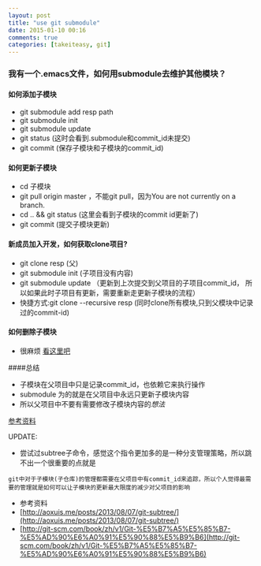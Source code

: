 ```yaml
---
layout: post
title: "use git submodule"
date: 2015-01-10 00:16
comments: true
categories: [takeiteasy, git]
---
```

### 我有一个.emacs文件，如何用submodule去维护其他模块？
#### 如何添加子模块
* git submodule add resp path
* git submodule init
* git submodule update
* git status (这时会看到.submodule和commit_id未提交)
* git commit (保存子模块和子模块的commit_id)

#### 如何更新子模块
* cd 子模块
* git pull origin master ，不能git pull，因为You are not currently on a branch.
* cd .. && git status (这里会看到子模块的commit id更新了)
* git commit (提交子模块更新)

#### 新成员加入开发，如何获取clone项目?
* git clone resp (父)
* git submodule init (子项目没有内容)
* git submodule update （更新到上次提交到父项目的子项目commit_id， 所以如果此时子项目有更新，需要重新走更新子模块的流程）
* 快捷方式:git clone --recursive resp (同时clone所有模块,只到父模块中记录过的commit-id)

#### 如何删除子模块
* 很麻烦
[看这里吧](http://www.kafeitu.me/git/2012/03/27/git-submodule.html)


####总结
* 子模块在父项目中只是记录commit_id，也依赖它来执行操作
* submodule 为的就是在父项目中永远只更新子模块内容
* 所以父项目中不要有需要修改子模块内容的*想法*


[参考资料](http://www.kafeitu.me/git/2012/03/27/git-submodule.html)


UPDATE:

* 尝试过subtree子命令，感觉这个指令更加多的是一种分支管理策略，所以跳不出一个很重要的点就是

```git中对于子模块(子仓库)的管理都需要在父项目中有commit_id来追踪，所以个人觉得最需要的管理就是如何可以让子模块的更新最大限度的减少对父项目的影响```

* 参考资料
* [http://aoxuis.me/posts/2013/08/07/git-subtree/](http://aoxuis.me/posts/2013/08/07/git-subtree/)
* [http://git-scm.com/book/zh/v1/Git-%E5%B7%A5%E5%85%B7-%E5%AD%90%E6%A0%91%E5%90%88%E5%B9%B6](http://git-scm.com/book/zh/v1/Git-%E5%B7%A5%E5%85%B7-%E5%AD%90%E6%A0%91%E5%90%88%E5%B9%B6)